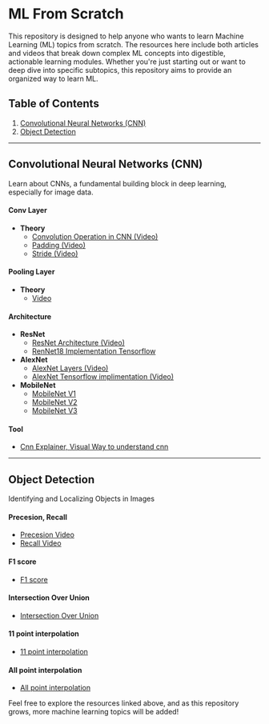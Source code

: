 # ML From Scratch

This repository is designed to help anyone who wants to learn Machine Learning (ML) topics from scratch. The resources here include both articles and videos that break down complex ML concepts into digestible, actionable learning modules. Whether you're just starting out or want to deep dive into specific subtopics, this repository aims to provide an organized way to learn ML.

## Table of Contents
1. [Convolutional Neural Networks (CNN)](#cnn)
1. [Object Detection](#object_detection)

---

## Convolutional Neural Networks (CNN)
Learn about CNNs, a fundamental building block in deep learning, especially for image data.

#### Conv Layer
- **Theory**
  - [Convolution Operation in CNN (Video)](https://www.youtube.com/watch?v=gLwX3zHkims)
  - [Padding (Video)](https://www.youtube.com/watch?v=-1xVmU8Z6Bs)
  - [Stride (Video)](https://www.youtube.com/watch?v=lxk_nmpqI5M)

#### Pooling Layer
- **Theory**
  - [Video](https://www.youtube.com/watch?v=E5Z7FQp7AQQ)

#### Architecture
- **ResNet**
  - [ResNet Architecture (Video)](https://www.youtube.com/watch?v=Q1JCrG1bJ-A)
  - [RenNet18 Implementation Tensorflow](https://medium.com/analytics-vidhya/resnet-understand-and-implement-from-scratch-d0eb9725e0db)
- **AlexNet**
  - [AlexNet Layers (Video)](https://www.youtube.com/watch?v=7LQSdPjWjdA)
  - [AlexNet Tensorflow implimentation (Video)](https://www.youtube.com/watch?v=c2kKFSkAF10)
- **MobileNet**
  - [MobileNet V1](#)
  - [MobileNet V2](#)
  - [MobileNet V3](#)
  
#### Tool
- [Cnn Explainer, Visual Way to understand cnn](https://poloclub.github.io/cnn-explainer/)

---

## Object Detection
Identifying and Localizing Objects in Images

#### Precesion, Recall
 - [Precesion Video](#)
 - [Recall Video](#)
 
#### F1 score
 - [F1 score](#)

#### Intersection Over Union
 - [Intersection Over Union](#)

#### 11 point interpolation
 - [11 point interpolation](#)
 
#### All point interpolation
 - [All point interpolation](#)


Feel free to explore the resources linked above, and as this repository grows, more machine learning topics will be added!
